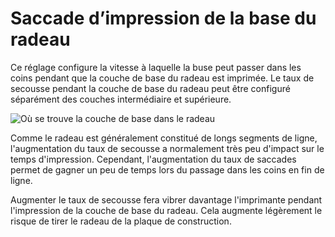 Saccade d’impression de la base du radeau
===

Ce réglage configure la vitesse à laquelle la buse peut passer dans les coins pendant que la couche de base du radeau est imprimée. Le taux de secousse pendant la couche de base du radeau peut être configuré séparément des couches intermédiaire et supérieure.

![Où se trouve la couche de base dans le radeau](..s/images/raft_dimensions_simplified_fr.svg)

Comme le radeau est généralement constitué de longs segments de ligne, l'augmentation du taux de secousse a normalement très peu d'impact sur le temps d'impression. Cependant, l'augmentation du taux de saccades permet de gagner un peu de temps lors du passage dans les coins en fin de ligne.

Augmenter le taux de secousse fera vibrer davantage l'imprimante pendant l'impression de la couche de base du radeau. Cela augmente légèrement le risque de tirer le radeau de la plaque de construction.
